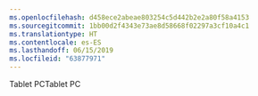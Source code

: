```yaml
---
ms.openlocfilehash: d458ece2abeae803254c5d442b2e2a80f58a4153
ms.sourcegitcommit: 1bb00d2f4343e73ae8d58668f02297a3cf10a4c1
ms.translationtype: HT
ms.contentlocale: es-ES
ms.lasthandoff: 06/15/2019
ms.locfileid: "63877971"
---
```

<span data-ttu-id="ade96-101">Tablet PC</span><span class="sxs-lookup"><span data-stu-id="ade96-101">Tablet PC</span></span>